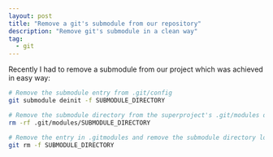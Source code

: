```yaml
---
layout: post
title: "Remove a git's submodule from our repository"
description: "Remove git's submodule in a clean way"
tag:
  - git
---
```


Recently I had to remove a submodule from our project which was achieved in easy way:

```bash
# Remove the submodule entry from .git/config
git submodule deinit -f SUBMODULE_DIRECTORY
```

```bash
# Remove the submodule directory from the superproject's .git/modules directory
rm -rf .git/modules/SUBMODULE_DIRECTORY
```

```bash
# Remove the entry in .gitmodules and remove the submodule directory located at SUBMODULE_DIRECTORY
git rm -f SUBMODULE_DIRECTORY
```
